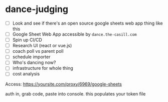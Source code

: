 # dance-judging

- [ ] Look and see if there's an open source google sheets web app thing like this
- [ ] Google Sheet Web App accessible by `dance.the-casill.com`
- [ ] Spin up CI/CD
- [ ] Research UI (react or vue.js)
- [ ] coach poll vs parent poll
- [ ] schedule importer
- [ ] Who's dancing now?
- [ ] infrastructure for whole thing
- [ ] cost analysis

Access:
https://yoursite.com/proxy/6969/google-sheets

auth in, grab code, paste into console. this populates your token file